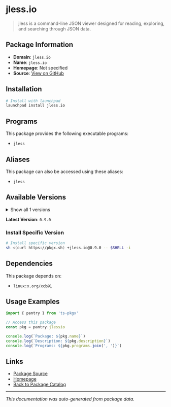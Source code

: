 # jless.io

> jless is a command-line JSON viewer designed for reading, exploring, and searching through JSON data.

## Package Information

- **Domain**: `jless.io`
- **Name**: `jless.io`
- **Homepage**: Not specified
- **Source**: [View on GitHub](https://github.com/pkgxdev/pantry/tree/main/projects/jless.io/package.yml)

## Installation

```bash
# Install with launchpad
launchpad install jless.io
```

## Programs

This package provides the following executable programs:

- `jless`

## Aliases

This package can also be accessed using these aliases:

- `jless`

## Available Versions

<details>
<summary>Show all 1 versions</summary>

- `0.9.0`

</details>

**Latest Version**: `0.9.0`

### Install Specific Version

```bash
# Install specific version
sh <(curl https://pkgx.sh) +jless.io@0.9.0 -- $SHELL -i
```

## Dependencies

This package depends on:

- `linux:x.org/xcb@1`

## Usage Examples

```typescript
import { pantry } from 'ts-pkgx'

// Access this package
const pkg = pantry.jlessio

console.log(`Package: ${pkg.name}`)
console.log(`Description: ${pkg.description}`)
console.log(`Programs: ${pkg.programs.join(', ')}`)
```

## Links

- [Package Source](https://github.com/pkgxdev/pantry/tree/main/projects/jless.io/package.yml)
- [Homepage](#)
- [Back to Package Catalog](../package-catalog.md)

---

*This documentation was auto-generated from package data.*
